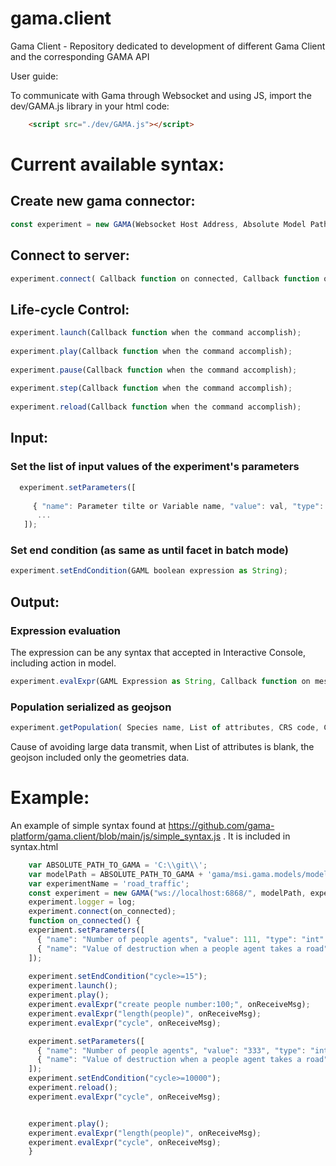 # gama.client
Gama Client - Repository dedicated to development of different Gama Client and the corresponding GAMA API


User guide:

To communicate with Gama through Websocket and using JS, import the dev/GAMA.js library in your html code:

```html
	<script src="./dev/GAMA.js"></script>
``` 

# Current available syntax:

## Create new gama connector:

```javascript
const experiment = new GAMA(Websocket Host Address, Absolute Model Path, Experiment Name);
```

## Connect to server:

```javascript
experiment.connect( Callback function on connected, Callback function on disconnected);
```

## Life-cycle Control:

```javascript
experiment.launch(Callback function when the command accomplish);
  
experiment.play(Callback function when the command accomplish);
  
experiment.pause(Callback function when the command accomplish);
  
experiment.step(Callback function when the command accomplish);
  
experiment.reload(Callback function when the command accomplish);
``` 

## Input:
### Set the list of input values of the experiment's parameters

```javascript
  experiment.setParameters([
  
     { "name": Parameter tilte or Variable name, "value": val, "type": "int" or "float" or "string" },
      ...
   ]);
```
    
### Set end condition (as same as until facet in batch mode)

```javascript
experiment.setEndCondition(GAML boolean expression as String);
``` 

## Output:
### Expression evaluation
The expression can be any syntax that accepted in Interactive Console, including action in model.

```javascript
experiment.evalExpr(GAML Expression as String, Callback function on message received from server);
```    

### Population serialized as geojson

```javascript
experiment.getPopulation( Species name, List of attributes, CRS code, Callback function);
```

Cause of avoiding large data transmit, when List of attributes is blank, the geojson included only the geometries data.
  
  
# Example:
An example of simple syntax found at  https://github.com/gama-platform/gama.client/blob/main/js/simple_syntax.js . It is included in syntax.html

```javascript
    var ABSOLUTE_PATH_TO_GAMA = 'C:\\git\\';
    var modelPath = ABSOLUTE_PATH_TO_GAMA + 'gama/msi.gama.models/models/Tutorials/Road Traffic/models/Model 05.gaml';
    var experimentName = 'road_traffic';
    const experiment = new GAMA("ws://localhost:6868/", modelPath, experimentName);
    experiment.logger = log;
    experiment.connect(on_connected);
    function on_connected() {
    experiment.setParameters([
      { "name": "Number of people agents", "value": 111, "type": "int" },
      { "name": "Value of destruction when a people agent takes a road", "value": 0.2, "type": "float" }
    ]);
    
    experiment.setEndCondition("cycle>=15");
    experiment.launch();
    experiment.play();
    experiment.evalExpr("create people number:100;", onReceiveMsg);
    experiment.evalExpr("length(people)", onReceiveMsg);
    experiment.evalExpr("cycle", onReceiveMsg);

    experiment.setParameters([
      { "name": "Number of people agents", "value": "333", "type": "int" },
      { "name": "Value of destruction when a people agent takes a road", "value": "0.2", "type": "float" }
    ]);
    experiment.setEndCondition("cycle>=10000");
    experiment.reload();
    experiment.evalExpr("cycle", onReceiveMsg);


    experiment.play();
    experiment.evalExpr("length(people)", onReceiveMsg);
    experiment.evalExpr("cycle", onReceiveMsg);
    }
```
